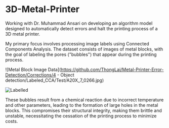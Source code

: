 # 3D-Metal-Printer

Working with Dr. Muhammad Ansari on developing an algorithm model designed to automatically detect errors and halt the printing process of a 3D metal printer.

My primary focus involves processing image labels using Connected Components Analysis. The dataset consists of images of metal blocks, with the goal of labeling the pores ("bubbles") that appear during the printing process.

![Metal Block Image Data](https://github.com/ThongLai/Metal-Printer-Error-Detection/Corrections/4 - Object detection/Labeled_CCA/Test/A20X_7_0266.jpg)

![Labelled](https://github.com/ThongLai/Metal-Printer-Error-Detection/assets/63563631/47cc579e-2782-4525-9be4-ac786fcbf9bc)

These bubbles result from a chemical reaction due to incorrect temperature and other parameters, leading to the formation of large holes in the metal blocks. This compromises their structural integrity, making them brittle and unstable, necessitating the cessation of the printing process to minimize costs.

